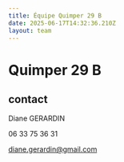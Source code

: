 ```yaml
---
title: Équipe Quimper 29 B
date: 2025-06-17T14:32:36.210Z
layout: team
---
```


# Quimper 29 B



## contact 

Diane GERARDIN

06 33 75 36 31

diane.gerardin@gmail.com

